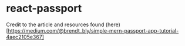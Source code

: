 # react-passport

Credit to the article and resources found (here)[https://medium.com/@brendt_bly/simple-mern-passport-app-tutorial-4aec2105e367]
